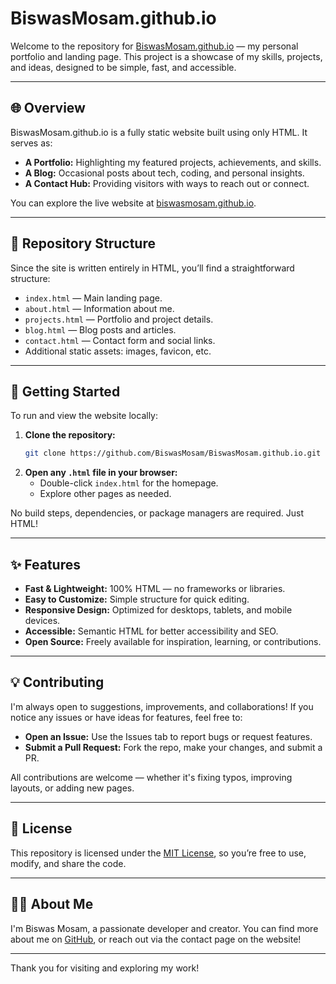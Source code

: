 # BiswasMosam.github.io

Welcome to the repository for [BiswasMosam.github.io](https://biswasmosam.github.io/) — my personal portfolio and landing page. This project is a showcase of my skills, projects, and ideas, designed to be simple, fast, and accessible.

---

## 🌐 Overview

BiswasMosam.github.io is a fully static website built using only HTML. It serves as:

- **A Portfolio:** Highlighting my featured projects, achievements, and skills.
- **A Blog:** Occasional posts about tech, coding, and personal insights.
- **A Contact Hub:** Providing visitors with ways to reach out or connect.

You can explore the live website at [biswasmosam.github.io](https://biswasmosam.github.io/).

---

## 📁 Repository Structure

Since the site is written entirely in HTML, you’ll find a straightforward structure:

- `index.html` — Main landing page.
- `about.html` — Information about me.
- `projects.html` — Portfolio and project details.
- `blog.html` — Blog posts and articles.
- `contact.html` — Contact form and social links.
- Additional static assets: images, favicon, etc.

---

## 🚀 Getting Started

To run and view the website locally:

1. **Clone the repository:**
   ```sh
   git clone https://github.com/BiswasMosam/BiswasMosam.github.io.git
   ```
2. **Open any `.html` file in your browser:**
   - Double-click `index.html` for the homepage.
   - Explore other pages as needed.

No build steps, dependencies, or package managers are required. Just HTML!

---

## ✨ Features

- **Fast & Lightweight:** 100% HTML — no frameworks or libraries.
- **Easy to Customize:** Simple structure for quick editing.
- **Responsive Design:** Optimized for desktops, tablets, and mobile devices.
- **Accessible:** Semantic HTML for better accessibility and SEO.
- **Open Source:** Freely available for inspiration, learning, or contributions.

---

## 💡 Contributing

I'm always open to suggestions, improvements, and collaborations! If you notice any issues or have ideas for features, feel free to:

- **Open an Issue:** Use the Issues tab to report bugs or request features.
- **Submit a Pull Request:** Fork the repo, make your changes, and submit a PR.

All contributions are welcome — whether it's fixing typos, improving layouts, or adding new pages.

---

## 📄 License

This repository is licensed under the [MIT License](LICENSE), so you’re free to use, modify, and share the code.

---

## 🙋‍♂️ About Me

I'm Biswas Mosam, a passionate developer and creator. You can find more about me on [GitHub](https://github.com/BiswasMosam), or reach out via the contact page on the website!

---

Thank you for visiting and exploring my work!
